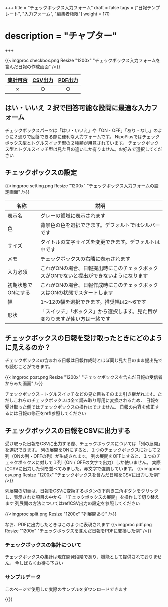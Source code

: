 +++
title = "チェックボックス入力フォーム"
draft = false
tags = ["日報テンプレート", "入力フォーム", "編集者権限"]
weight = 170
# description = "チャプター"
+++

{{<imgproc checkbox.png Resize "1200x" "チェックボックス入力フォームを含んだ日報の作成画面" />}}

|[集計可否](/report/totalling/form/)|[CSV出力](/report/totalling/csv/)|[PDF出力](/report/read/pdf/)|
|:---:|:---:|:---:|
|✗|○|○|

## はい・いいえ ２択で回答可能な設問に最適な入力フォーム

チェックボックスパーツは「はい・いいえ」や「ON・OFF」「あり・なし」のように２通りで回答できる際に便利な入力フォームです。
NipoPlusではチェックボックス型とトグルスイッチ型の２種類が用意されています。
チェックボックス型とトグルスイッチ型は見た目の違いしか有りません。お好みで選択してください

## チェックボックスの設定

{{<imgproc setting.png Resize "1200x" "チェックボックス入力フォームの設定画面" />}}

|名称|説明|
|---|---|
|表示名|グレーの領域に表示されます|
|色|背景色の色を選択できます。デフォルトではシルバーです|
|サイズ|タイトルの文字サイズを変更できます。デフォルトは中です|
|メモ|チェックボックスの右隣に表示されます|
|入力必須|これがONの場合、日報提出時にこのチェックボックスがONでないと提出ができないようになります|
|初期状態でONにする|これがONの場合、日報作成時にこのチェックボックスはONの状態でスタートします|
|幅|1〜12の幅を選択できます。推奨幅は2〜6です|
|形状|「スイッチ」「ボックス」から選択します。見た目が変わりますが使い方は一緒です|

## チェックボックスの日報を受け取ったときにどのように見えるのか？

チェックボックスの含まれる日報は日報作成時とほぼ同じ見た目のまま提出先でも読むことができます。

{{<imgproc post.png Resize "1200x" "チェックボックスを含んだ日報の受信者からみた画面" />}}

チェックボックス・トグルスイッチなどの見た目もそのまま引き継がれます。ただしこれらのチェックボックスは全て読み取り専用に変換されるため、
日報を受け取った側ではチェックボックスの操作はできません。
日報の内容を修正するには日報の修正をref!参照してください

## チェックボックスの日報をCSVに出力する

受け取った日報をCSVに出力する際、チェックボックスについては「列の展開」を選択できます。
列の展開をONにすると、１つのチェックボックスに対して２列（ONの列・OFFの列）が生成されます。
列の展開をOFFにすると、１つのチェックボックスに対して１列（ON / OFFの文字で出力）しか使いません。
実際にCSVに出力した例を並べてみました。赤文字で強調しています。
{{<imgproc csv.png Resize "1200x" "チェックボックスを含んだ日報をCSVに出力した例" />}}

列展開の切替は、日報をCSVに変換するボタンの下向き三角ボタンをクリックし、表示された項目の中から
「チェックボックスの展開」を操作して切り替えます
列展開の方法についてはref!CSV出力の設定を参照してください

{{<imgproc split.png Resize "1200x" "列展開あり" />}}

なお、PDFに出力したときはこのように表現されます
{{<imgproc pdf.png Resize "1200x" "チェックボックスを含んだ日報をPDFに変換した例" />}}

### チェックボックスの集計について

チェックボックスの集計は現在開発段階であり、機能として提供されておりません。
今しばらくお待ち下さい

### サンプルデータ

このページで使用した実際のサンプルをダウンロードできます

{{<attachments style="orange" />}}
